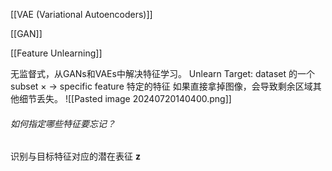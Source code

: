 [[VAE (Variational Autoencoders)]]

[[GAN]]

[[Feature Unlearning]]

无监督式，从GANs和VAEs中解决特征学习。
Unlearn Target: dataset 的一个subset $\times$  $\longrightarrow$  specific feature 特定的特征
如果直接拿掉图像，会导致剩余区域其他细节丢失。
![[Pasted image 20240720140400.png]]
###### 如何指定哪些特征要忘记？


识别与目标特征对应的潜在表征 $\mathbf z$

